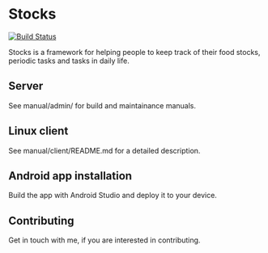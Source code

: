 # Stocks

[![Build Status](https://travis-ci.org/F1rst-Unicorn/stocks.svg?branch=master)](https://travis-ci.org/F1rst-Unicorn/stocks)

Stocks is a framework for helping people to keep track of their
food stocks, periodic tasks and tasks in daily life. 

## Server

See manual/admin/ for build and maintainance manuals. 

## Linux client

See manual/client/README.md for a detailed description.

## Android app installation

Build the app with Android Studio and deploy it to your device.

## Contributing

Get in touch with me, if you are interested in contributing. 
